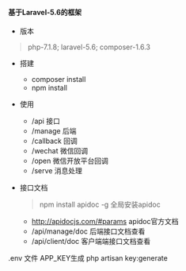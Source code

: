          
#### 基于Laravel-5.6的框架

- 版本
> php-7.1.8; laravel-5.6; composer-1.6.3

- 搭建
    - composer install
    - npm install

- 使用
    - /api 接口
    - /manage 后端
    - /callback 回调
    - /wechat 微信回调
    - /open 微信开放平台回调
    - /serve 消息处理

- 接口文档
    > npm install apidoc -g 全局安装apidoc

    - http://apidocjs.com/#params apidoc官方文档
    - /api/manage/doc 后端接口文档查看
    - /api/client/doc 客户端端接口文档查看


.env 文件
APP_KEY生成  php artisan key:generate
